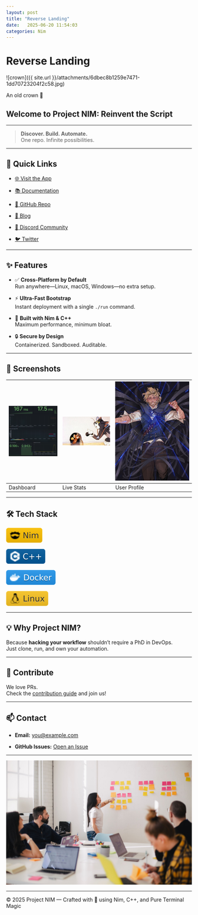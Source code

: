 ```yaml
---
layout: post
title: "Reverse Landing"
date:   2025-06-20 11:54:03
categories: Nim
---
```


# Reverse Landing

![crown]({{ site.url }}/attachments/6dbec8b1259e7471-1dd70723204f2c58.jpg)

An old crown 👑

## Welcome to **Project NIM: Reinvent the Script**

---

> **Discover. Build. Automate.**  
> One repo. Infinite possibilities.

---

## 🚀 Quick Links

- [🌐 Visit the App](<https://yourapp.example.com>)

- [📚 Documentation](<https://monogr.ph/683cc40614783a5314ce7aad> "📚 Documentation")

- [🐙 GitHub Repo](<https://github.com/youruser/project-nim>)

- [📝 Blog](<https://yourblog.example.com>)

- [💬 Discord Community](<https://discord.gg/invitecode>)

- [🐦 Twitter](<https://x.com/elonmusk> "🐦 Twitter")

---

## ✨ Features

- ✅ **Cross-Platform by Default**  
    Run anywhere—Linux, macOS, Windows—no extra setup.

- ⚡ **Ultra-Fast Bootstrap**  
    Instant deployment with a single `./run` command.

- 🧠 **Built with Nim & C++**  
    Maximum performance, minimum bloat.

- 🔒 **Secure by Design**  
    Containerized. Sandboxed. Auditable.

---

## 📸 Screenshots

| ![image.png](<./attachments/44350463faa455cc-image.png>)               | ![60bb4836462d907a](<./attachments/60bb4836462d907a-60bb4836462d907a>) | ![01e83de48095c609](<./attachments/01e83de48095c609-01e83de48095c609>) |
| ---------------------------------------------------------------------------------- | ---------------------------------------------------------------------------------- | ---------------------------------------------------------------------------------- |
| Dashboard                                                                          | Live Stats                                                                         | User Profile                                                                       |

---

## 🛠️ Tech Stack

![963b2c3808efc28d](<./attachments/963b2c3808efc28d-963b2c3808efc28d>)

 

![63f67a6c33205dfb](<./attachments/63f67a6c33205dfb-63f67a6c33205dfb>)

 

![78436b5c9b815278](<./attachments/78436b5c9b815278-78436b5c9b815278>)

 

![630b709e6353e057](<./attachments/630b709e6353e057-630b709e6353e057>)

---

## 💡 Why Project NIM?

Because **hacking your workflow** shouldn’t require a PhD in DevOps.  
Just clone, run, and own your automation.

---

## 🤝 Contribute

We love PRs.  
Check the [contribution guide](<https://github.com/youruser/project-nim/blob/main/CONTRIBUTING.md>) and join us!

---

## 📫 Contact

- **Email:** [you@example.com](<mailto:you@example.com>)

- **GitHub Issues:** [Open an Issue](<https://github.com/youruser/project-nim/issues>)

---

![80fc8b38e1199321](<./attachments/80fc8b38e1199321-80fc8b38e1199321>)

---

© 2025 Project NIM — Crafted with 💛 using Nim, C++, and Pure Terminal Magic



